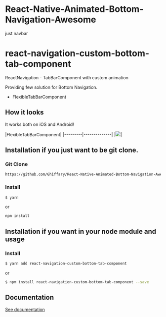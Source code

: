 # React-Native-Animated-Bottom-Navigation-Awesome
just navbar


# react-navigation-custom-bottom-tab-component
ReactNavigation - TabBarComponent with custom animation

Providing few solution for Bottom Navigation.

* FlexibleTabBarComponent

## How it looks

It works both on iOS and Android!

|FlexibleTabBarComponent|
|---------|--------------|
|![](https://thumbs.gfycat.com/AdorableCelebratedLemur.webp)|

## Installation if you just want to be git clone.

### Git Clone 

```bash
https://github.com/Ghiffary/React-Native-Animated-Bottom-Navigation-Awesome.git
```

### Install
```bash
$ yarn
```
or

```bash
npm install
```



## Installation if you want in your node module and usage

### Install

```bash
$ yarn add react-navigation-custom-bottom-tab-component
```

or 

```bash
$ npm install react-navigation-custom-bottom-tab-component --save
```

## Documentation

[See documentation](https://alimek.github.io/react-navigation-custom-bottom-tab-component/)
